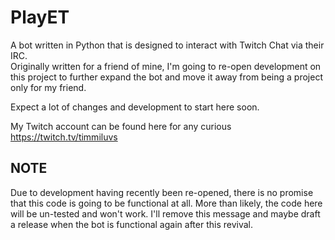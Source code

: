 PlayET
===================
A bot written in Python that is designed to interact with Twitch Chat via their IRC.<br />
Originally written for a friend of mine, I'm going to re-open development on this project to further
expand the bot and move it away from being a project only for my friend.<br />

Expect a lot of changes and development to start here soon.<br />

My Twitch account can be found here for any curious https://twitch.tv/timmiluvs

NOTE
----------
Due to development having recently been re-opened, there is no promise that this code is going to be
functional at all. More than likely, the code here will be un-tested and won't work. I'll remove this
message and maybe draft a release when the bot is functional again after this revival.
